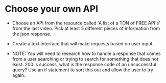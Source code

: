 # Choose your own API

- Choose an API from the resource called 'A list of a TON of FREE API's' from the last video. Pick at least 5 different pieces of information from the json response.

- Create a text interface that will make requests based on user input.

- NOTE: You will need to research how to handle a response that comes from a user searching or trying to search for something that does not exist. 200 is success, what is the response code of an unsuccessful query? Use an if statement to sort this out and allow the user to try again.